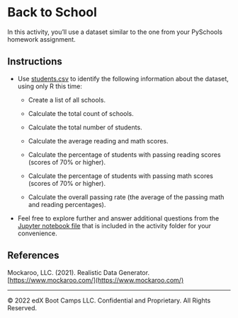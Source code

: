 # Back to School

In this activity, you’ll use a dataset similar to the one from your PySchools homework assignment.

## Instructions

* Use [students.csv](Resources/students.csv) to identify the following information about the dataset, using only R this time:

  * Create a list of all schools.

  * Calculate the total count of schools.

  * Calculate the total number of students.

  * Calculate the average reading and math scores.

  * Calculate the percentage of students with passing reading scores (scores of 70% or higher).

  * Calculate the percentage of students with passing math scores (scores of 70% or higher).

  * Calculate the overall passing rate (the average of the passing math and reading percentages).

* Feel free to explore further and answer additional questions from the [Jupyter notebook file](Resources/PyCitySchools_Solution.ipynb) that is included in the activity folder for your convenience.

## References

Mockaroo, LLC. (2021). Realistic Data Generator. [https://www.mockaroo.com/](https://www.mockaroo.com/)

- - -

© 2022 edX Boot Camps LLC. Confidential and Proprietary. All Rights Reserved.
